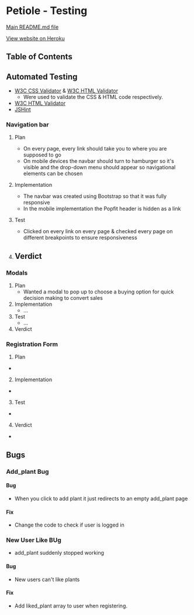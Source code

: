# Petiole - Testing

[Main README.md file](README.md)

[View website on Heroku](petiole-plants.herokuapp.com/)

## Table of Contents

## Automated Testing
- [W3C CSS Validator](https://jigsaw.w3.org/css-validator/) & [W3C HTML Validator](https://validator.w3.org/)
  - Were used to validate the CSS & HTML code respectively.
- [W3C HTML Validator](https://validator.w3.org/)
- [JSHint](https://jshint.com/)

### Navigation bar

1. Plan

   - On every page, every link should take you to where you are supposed to go
   - On mobile devices the navbar should turn to hamburger so it's visible and the drop-down menu should appear so navigational elements can be chosen

2. Implementation

   - The navbar was created using Bootstrap so that it was fully responsive
   - In the mobile implementation the Popfit header is hidden as a link

3. Test

   - Clicked on every link on every page & checked every page on different breakpoints to ensure responsiveness

4. Verdict
   - 

### Modals

1. Plan
   - Wanted a modal to pop up to choose a buying option for quick decision making to convert sales
2. Implementation
   - ...
3. Test
   - ...
4. Verdict

### Registration Form
1. Plan
- 
2. Implementation
- 
3. Test
- 
4. Verdict
- 


## Bugs

### Add_plant Bug

#### Bug
- When you click to add plant it just redirects to an empty add_plant page
#### Fix
- Change the code to check if user is logged in

### New User Like BUg
-   add_plant suddenly stopped working
#### Bug
- New users can't like plants
#### Fix
- Add liked_plant array to user when registering.
